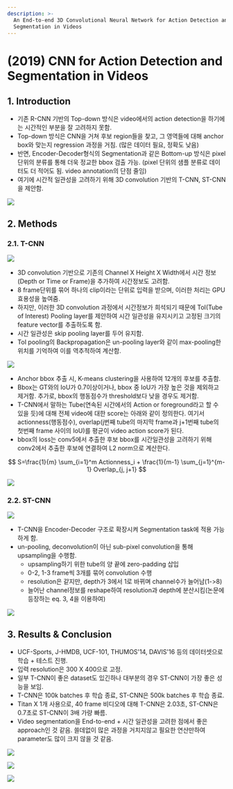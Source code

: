 ```yaml
---
description: >-
  An End-to-end 3D Convolutional Neural Network for Action Detection and
  Segmentation in Videos
---
```


# \(2019\) CNN for Action Detection and Segmentation in Videos

## 1. Introduction

* 기존 R-CNN 기반의 Top-down 방식은 video에서의 action detection을 하기에는 시간적인 부분을 잘 고려하지 못함.
* Top-down 방식은 CNN을 거쳐 후보 region들을 찾고, 그 영역들에 대해 anchor box와 맞는지 regression 과정을 거침. \(많은 데이터 필요, 정확도 낮음\)
* 반면, Encoder-Decoder형식의 Segmentation과 같은 Bottom-up 방식은 pixel 단위의 분류를 통해 더욱 정교한 bbox 검출 가능. \(pixel 단위의 샘플 분류로 데이터도 더 적어도 됨. video annotation의 단점 줄임\)
* 여기에 시간적 일관성을 고려하기 위해 3D convolution 기반의 T-CNN, ST-CNN을 제안함.

![](../../.gitbook/assets/screenshot-from-2020-03-26-18-22-36.png)

## 2. Methods

### 2.1. T-CNN

![](../../.gitbook/assets/screenshot-from-2020-03-26-18-22-58.png)

* 3D convolution 기반으로 기존의 Channel X Height X Width에서 시간 정보\(Depth or Time or Frame\)을 추가하여 시간정보도 고려함.
* 8 frame단위를 묶어 하나의 clip이라는 단위로 입력을 받으며, 이러한 처리는 GPU 효용성을 높여줌.
* 하지만, 이러한 3D convolution 과정에서 시간정보가 희석되기 때문에 ToI\(Tube of Interest\) Pooling layer를 제안하여 시간 일관성을 유지시키고 고정된 크기의 feature vector를 추출하도록 함.
* 시간 일관성은 skip pooling layer를 두어 유지함.
* ToI pooling의 Backpropagation은 un-pooling layer와 같이 max-pooling한 위치를 기억하여 이를 역추적하여 계산함.

![](../../.gitbook/assets/screenshot-from-2020-03-26-18-22-51.png)

* Anchor bbox 추출 시, K-means clustering을 사용하여 12개의 후보를 추출함.
* Bbox는 GT와의 IoU가 0.7이상이거나, bbox 중 IoU가 가장 높은 것을 제외하고 제거함. 추가로, bbox의 행동점수가 threshold보다 낮을 경우도 제거함.
* T-CNN에서 말하는 Tube\(연속된 시간에서의 Action or foreground라고 할 수 있을 듯\)에 대해 전체 video에 대한 score는 아래와 같이 정의한다. 여기서 actionness\(행동점수\), overlap\(j번째 tube의 마지막 frame과 j+1번째 tube의 첫번째 frame 사이의 IoU\)를 평균이 video action score가 된다.
* bbox의 loss는 conv5에서 추출한 후보 bbox를 시간일관성을 고려하기 위해 conv2에서 추출한 후보에 연결하여 L2 norm으로 계산한다.

$$
S=\frac{1}{m} \sum_{i=1}^m Actionness_i + \frac{1}{m-1} \sum_{j=1}^{m-1} Overlap_{j, j+1}
$$

![](../../.gitbook/assets/screenshot-from-2020-03-26-18-23-06.png)

### 2.2. ST-CNN

![](../../.gitbook/assets/screenshot-from-2020-03-26-18-23-20.png)

* T-CNN을 Encoder-Decoder 구조로 확장시켜 Segmentation task에 적용 가능하게 함.
* un-pooling, deconvolution이 아닌 sub-pixel convolution을 통해 upsampling을 수행함.
  * upsampling하기 위한 tube의 양 끝에 zero-padding 삽입
  * 0-2, 1-3 frame씩 3개를 묶어 convolution 수행
  * resolution은 같지만, depth가 3에서 1로 바뀌며 channel수가 늘어남\(1-&gt;8\)
  * 늘어난 channel정보를 reshape하여 resolution과 depth에 분산시킴\(논문에 등장하는 eq. 3, 4을 이용하여\)

![](../../.gitbook/assets/screenshot-from-2020-03-26-18-34-06.png)

## 3. Results & Conclusion

* UCF-Sports, J-HMDB, UCF-101, THUMOS'14, DAVIS'16 등의 데이터셋으로 학습 + 테스트 진행.
* 입력 resolution은 300 X 400으로 고정.
* 일부 T-CNN이 좋은 dataset도 있긴하나 대부분의 경우 ST-CNN이 가장 좋은 성능을 보임.
* T-CNN은 100k batches 후 학습 종료, ST-CNN은 500k batches 후 학습 종료.
* Titan X 1개 사용으로, 40 frame 비디오에 대해 T-CNN은 2.03초, ST-CNN은 0.7초로 ST-CNN이 3배 가량 빠름.
* Video segmentation을 End-to-end + 시간 일관성을 고려한 점에서 좋은 approach인 것 같음. 쓸데없이 많은 과정을 거치지않고 필요한 연산만하여 parameter도 많이 크지 않을 것 같음.

![](../../.gitbook/assets/screenshot-from-2020-03-26-18-42-04.png)

![](../../.gitbook/assets/screenshot-from-2020-03-26-18-41-33.png)

![](../../.gitbook/assets/screenshot-from-2020-03-26-18-41-46.png)

